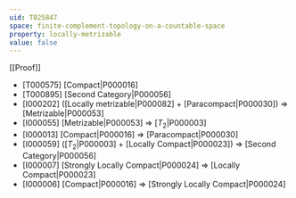 ```yaml
---
uid: T025847
space: finite-complement-topology-on-a-countable-space
property: locally-metrizable
value: false
---
```

[[Proof]]

* [T000575] [Compact|P000016]
* [T000895] [Second Category|P000056]
* [I000202] ([Locally metrizable|P000082] + [Paracompact|P000030]) => [Metrizable|P000053]
* [I000055] [Metrizable|P000053] => [$T_2$|P000003]
* [I000013] [Compact|P000016] => [Paracompact|P000030]
* [I000059] ([$T_2$|P000003] + [Locally Compact|P000023]) => [Second Category|P000056]
* [I000007] [Strongly Locally Compact|P000024] => [Locally Compact|P000023]
* [I000006] [Compact|P000016] => [Strongly Locally Compact|P000024]


